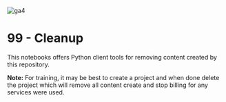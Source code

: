 ![ga4](https://www.google-analytics.com/collect?v=2&tid=G-6VDTYWLKX6&cid=1&en=page_view&sid=1&dl=statmike%2Fvertex-ai-mlops%2F99+-+Cleanup&dt=readme.md)
# 99 - Cleanup
This notebooks offers Python client tools for removing content created by this repository.

**Note:**
For training, it may be best to create a project and when done delete the project which will remove all content create and stop billing for any services were used.